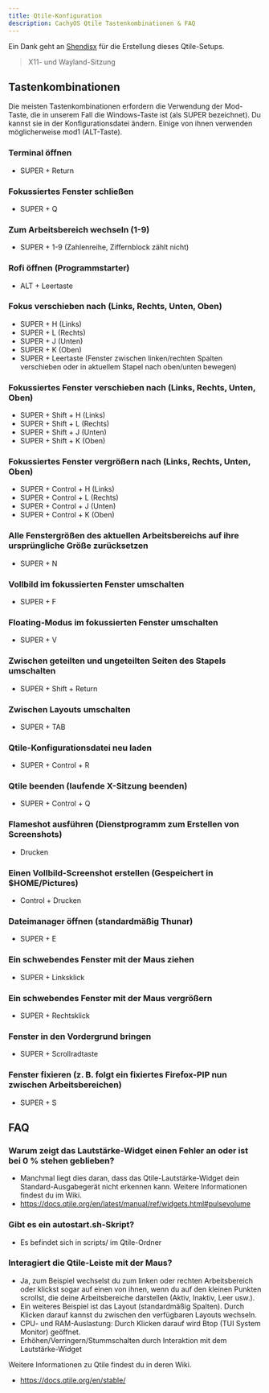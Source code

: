 ```yaml
---
title: Qtile-Konfiguration
description: CachyOS Qtile Tastenkombinationen & FAQ
---
```


Ein Dank geht an [Shendisx](<https://github.com/Shendisx>) für die Erstellung dieses Qtile-Setups.

> X11- und Wayland-Sitzung

## Tastenkombinationen

Die meisten Tastenkombinationen erfordern die Verwendung der Mod-Taste, die in unserem Fall die Windows-Taste ist (als SUPER bezeichnet). Du kannst sie in der Konfigurationsdatei ändern.
Einige von ihnen verwenden möglicherweise mod1 (ALT-Taste).

### Terminal öffnen

* SUPER + Return

### Fokussiertes Fenster schließen

* SUPER + Q

### Zum Arbeitsbereich wechseln (1-9)

* SUPER + 1-9 (Zahlenreihe, Ziffernblock zählt nicht)

### Rofi öffnen (Programmstarter)

* ALT + Leertaste

### Fokus verschieben nach (Links, Rechts, Unten, Oben)

* SUPER + H (Links)
* SUPER + L (Rechts)
* SUPER + J (Unten)
* SUPER + K (Oben)
* SUPER + Leertaste (Fenster zwischen linken/rechten Spalten verschieben oder in aktuellem Stapel nach oben/unten bewegen)

### Fokussiertes Fenster verschieben nach (Links, Rechts, Unten, Oben)

* SUPER + Shift + H (Links)
* SUPER + Shift + L (Rechts)
* SUPER + Shift + J (Unten)
* SUPER + Shift + K (Oben)

### Fokussiertes Fenster vergrößern nach (Links, Rechts, Unten, Oben)

* SUPER + Control + H (Links)
* SUPER + Control + L (Rechts)
* SUPER + Control + J (Unten)
* SUPER + Control + K (Oben)

### Alle Fenstergrößen des aktuellen Arbeitsbereichs auf ihre ursprüngliche Größe zurücksetzen

* SUPER + N

### Vollbild im fokussierten Fenster umschalten

* SUPER + F

### Floating-Modus im fokussierten Fenster umschalten

* SUPER + V

### Zwischen geteilten und ungeteilten Seiten des Stapels umschalten

* SUPER + Shift + Return

### Zwischen Layouts umschalten

* SUPER + TAB

### Qtile-Konfigurationsdatei neu laden

* SUPER + Control + R

### Qtile beenden (laufende X-Sitzung beenden)

* SUPER + Control + Q

### Flameshot ausführen (Dienstprogramm zum Erstellen von Screenshots)

* Drucken

### Einen Vollbild-Screenshot erstellen (Gespeichert in $HOME/Pictures)

* Control + Drucken

### Dateimanager öffnen (standardmäßig Thunar)

* SUPER + E

### Ein schwebendes Fenster mit der Maus ziehen

* SUPER + Linksklick

### Ein schwebendes Fenster mit der Maus vergrößern

* SUPER + Rechtsklick

### Fenster in den Vordergrund bringen

* SUPER + Scrollradtaste

### Fenster fixieren (z. B. folgt ein fixiertes Firefox-PIP nun zwischen Arbeitsbereichen)

* SUPER + S

## FAQ

### Warum zeigt das Lautstärke-Widget einen Fehler an oder ist bei 0 % stehen geblieben?

* Manchmal liegt dies daran, dass das Qtile-Lautstärke-Widget dein Standard-Ausgabegerät nicht erkennen kann. Weitere Informationen findest du im Wiki.
* <https://docs.qtile.org/en/latest/manual/ref/widgets.html#pulsevolume>

### Gibt es ein autostart.sh-Skript?

* Es befindet sich in scripts/ im Qtile-Ordner

### Interagiert die Qtile-Leiste mit der Maus?

* Ja, zum Beispiel wechselst du zum linken oder rechten Arbeitsbereich oder klickst sogar auf einen von ihnen, wenn du auf den kleinen Punkten scrollst, die deine Arbeitsbereiche darstellen (Aktiv, Inaktiv, Leer usw.).
* Ein weiteres Beispiel ist das Layout (standardmäßig Spalten). Durch Klicken darauf kannst du zwischen den verfügbaren Layouts wechseln.
* CPU- und RAM-Auslastung: Durch Klicken darauf wird Btop (TUI System Monitor) geöffnet.
* Erhöhen/Verringern/Stummschalten durch Interaktion mit dem Lautstärke-Widget

Weitere Informationen zu Qtile findest du in deren Wiki.

* <https://docs.qtile.org/en/stable/>

